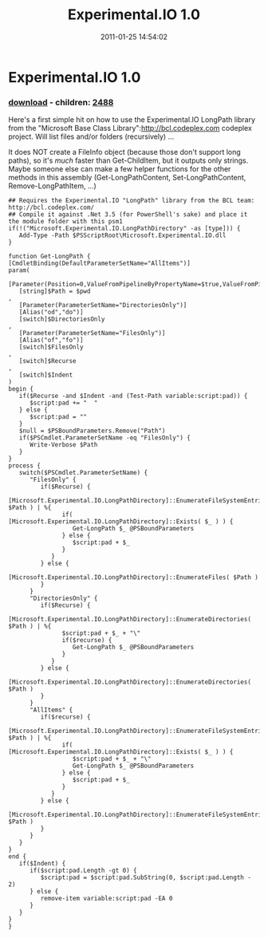 ﻿---
pid:            2476
poster:         Joel Bennett
title:          Experimental.IO 1.0
date:           2011-01-25 14:54:02
format:         posh
parent:         0
parent:         0
children:       2488
---

# Experimental.IO 1.0

### [download](2476.ps1) - children: [2488](2488.md)

Here's a first simple hit on how to use the Experimental.IO LongPath library from the "Microsoft Base Class Library":http://bcl.codeplex.com codeplex project.  Will list files and/or folders (recursively) ... 

It does NOT create a FileInfo object (because those don't support long paths), so it's *much* faster than Get-ChildItem, but it outputs only strings. Maybe someone else can make a few helper functions for the other methods in this assembly (Get-LongPathContent, Set-LongPathContent, Remove-LongPathItem, ...)

```posh
## Requires the Experimental.IO "LongPath" library from the BCL team: http://bcl.codeplex.com/
## Compile it against .Net 3.5 (for PowerShell's sake) and place it the module folder with this psm1
if(!("Microsoft.Experimental.IO.LongPathDirectory" -as [type])) {
   Add-Type -Path $PSScriptRoot\Microsoft.Experimental.IO.dll
}

function Get-LongPath {
[CmdletBinding(DefaultParameterSetName="AllItems")]
param(
   [Parameter(Position=0,ValueFromPipelineByPropertyName=$true,ValueFromPipeline=$true)]
   [string]$Path = $pwd
, 
   [Parameter(ParameterSetName="DirectoriesOnly")]
   [Alias("od","do")]
   [switch]$DirectoriesOnly
, 
   [Parameter(ParameterSetName="FilesOnly")]
   [Alias("of","fo")]
   [switch]$FilesOnly
,
   [switch]$Recurse
,
   [switch]$Indent
)
begin {
   if($Recurse -and $Indent -and (Test-Path variable:script:pad)) {
      $script:pad += "  "
   } else {
      $script:pad = ""
   }
   $null = $PSBoundParameters.Remove("Path")
   if($PSCmdlet.ParameterSetName -eq "FilesOnly") {
      Write-Verbose $Path
   }
}
process {
   switch($PSCmdlet.ParameterSetName) {
      "FilesOnly" {
         if($Recurse) {
            [Microsoft.Experimental.IO.LongPathDirectory]::EnumerateFileSystemEntries( $Path ) | %{ 
               if( [Microsoft.Experimental.IO.LongPathDirectory]::Exists( $_ ) ) {
                  Get-LongPath $_ @PSBoundParameters
               } else {
                  $script:pad + $_
               }
            }
         } else {
            [Microsoft.Experimental.IO.LongPathDirectory]::EnumerateFiles( $Path )
         }
      }
      "DirectoriesOnly" {
         if($Recurse) {
            [Microsoft.Experimental.IO.LongPathDirectory]::EnumerateDirectories( $Path ) | %{ 
               $script:pad + $_ + "\"
               if($recurse) {
                  Get-LongPath $_ @PSBoundParameters
               }
            }
         } else {
            [Microsoft.Experimental.IO.LongPathDirectory]::EnumerateDirectories( $Path )
         }
      }
      "AllItems" {
         if($recurse) {
            [Microsoft.Experimental.IO.LongPathDirectory]::EnumerateFileSystemEntries( $Path ) | %{ 
               if( [Microsoft.Experimental.IO.LongPathDirectory]::Exists( $_ ) ) {
                  $script:pad + $_ + "\"
                  Get-LongPath $_ @PSBoundParameters
               } else {
                  $script:pad + $_
               }
            }
         } else { 
            [Microsoft.Experimental.IO.LongPathDirectory]::EnumerateFileSystemEntries( $Path )
         }
      }
   }
}
end {
   if($Indent) {
      if($script:pad.Length -gt 0) {
         $script:pad = $script:pad.SubString(0, $script:pad.Length - 2)
      } else {
         remove-item variable:script:pad -EA 0
      }
   }
}
}

```
